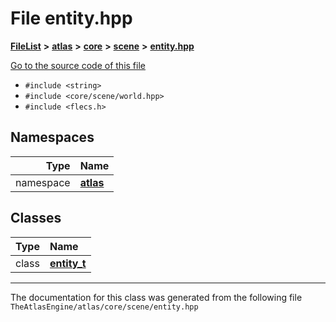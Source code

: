 

# File entity.hpp



[**FileList**](files.md) **>** [**atlas**](dir_1e6ffef027cfcf7ded3287660b505c9f.md) **>** [**core**](dir_ab5f97e7ae27ba905c508150b2df25d1.md) **>** [**scene**](dir_50632568389acd88e20d4049896804e3.md) **>** [**entity.hpp**](entity_8hpp.md)

[Go to the source code of this file](entity_8hpp_source.md)



* `#include <string>`
* `#include <core/scene/world.hpp>`
* `#include <flecs.h>`













## Namespaces

| Type | Name |
| ---: | :--- |
| namespace | [**atlas**](namespaceatlas.md) <br> |


## Classes

| Type | Name |
| ---: | :--- |
| class | [**entity\_t**](classatlas_1_1entity__t.md) <br> |



















































------------------------------
The documentation for this class was generated from the following file `TheAtlasEngine/atlas/core/scene/entity.hpp`

